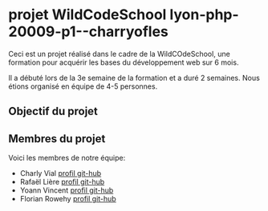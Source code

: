 # projet WildCodeSchool lyon-php-20009-p1--charryofles

Ceci est un projet réalisé dans le cadre de la WildCOdeSchool, 
une formation pour acquérir les bases du développement web sur 6 mois.

Il a débuté lors de la 3e semaine de la formation et a duré 2 semaines. 
Nous étions organisé en équipe de 4-5 personnes.

## Objectif du projet


## Membres du projet
Voici les membres de notre équipe:
 * Charly Vial [profil git-hub](https://github.com/Charly-Vial)
 * Rafaël Lière [profil git-hub](https://github.com/Raphtml)
 * Yoann Vincent [profil git-hub](https://github.com/Yoann-VINCENT)
 * Florian Rowehy [profil git-hub](https://github.com/Florian-Rowehy)